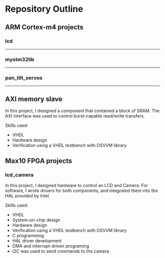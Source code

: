 # Repository Outline

## ARM Cortex-m4 projects
### lcd
---
### mystm32lib
---
### pan_tilt_servos
---

## AXI memory slave
  In this project, I designed a component that contained a block of SRAM. The AXI interface was used
  to control burst-capable read/write transfers.
  
  Skills used:
  - VHDL
  - Hardware design
  - Verification using a VHDL testbench with OSVVM library

## Max10 FPGA projects
###  lcd_camera
  In this project, I designed hardware to control an LCD and Camera. For software, I wrote drivers for both
  components, and integrated them into the HAL provided by Intel.
  
  Skills used:
  - VHDL
  - System-on-chip design
  - Hardware design
  - Verification using a VHDL testbench with OSVVM library
  - C programming
  - HAL driver development
  - DMA and interrupt-driven programing
  - I2C was used to send commands to the camera

